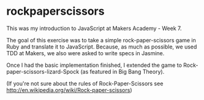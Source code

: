rockpaperscissors
=================

This was my introduction to JavaScript at Makers Academy - Week 7.

The goal of this exercise was to take a simple rock-paper-scissors game in Ruby and translate it to JavaScript. Because, as much as possible, we used TDD at Makers, we also were asked to write specs in Jasmine.

Once I had the basic implementation finished, I extended the game to Rock-paper-scissors-lizard-Spock (as featured in Big Bang Theory).

 

(If you're not sure about the rules of Rock-Paper-Scissors see http://en.wikipedia.org/wiki/Rock-paper-scissors)
